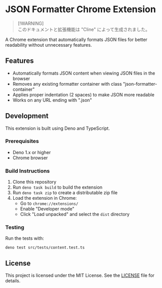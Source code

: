 # JSON Formatter Chrome Extension

> [!WARNING]\
> このドキュメントと拡張機能は "Cline" によって生成されました。

A Chrome extension that automatically formats JSON files for better readability
without unnecessary features.

## Features

- Automatically formats JSON content when viewing JSON files in the browser
- Removes any existing formatter container with class "json-formatter-container"
- Applies proper indentation (2 spaces) to make JSON more readable
- Works on any URL ending with ".json"

## Development

This extension is built using Deno and TypeScript.

### Prerequisites

- Deno 1.x or higher
- Chrome browser

### Build Instructions

1. Clone this repository
2. Run `deno task build` to build the extension
3. Run `deno task zip` to create a distributable zip file
4. Load the extension in Chrome:
   - Go to `chrome://extensions/`
   - Enable "Developer mode"
   - Click "Load unpacked" and select the `dist` directory

### Testing

Run the tests with:

```
deno test src/tests/content.test.ts
```

## License

This project is licensed under the MIT License. See the [LICENSE](./LICENSE)
file for details.
